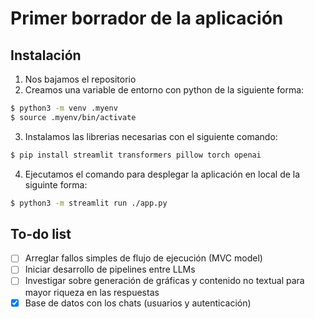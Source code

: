 # Primer borrador de la aplicación

## Instalación

1. Nos bajamos el repositorio
2. Creamos una variable de entorno con python de la siguiente forma:

```bash
$ python3 -m venv .myenv
$ source .myenv/bin/activate
```

3. Instalamos las librerias necesarias con el siguiente comando:

```bash
$ pip install streamlit transformers pillow torch openai
```

4. Ejecutamos el comando para desplegar la aplicación en local de la siguinte forma:

```bash
$ python3 -m streamlit run ./app.py
```

## To-do list

- [ ] Arreglar fallos simples de flujo de ejecución (MVC model)
- [ ] Iniciar desarrollo de pipelines entre LLMs
- [ ] Investigar sobre generación de gráficas y contenido no textual para mayor riqueza en las respuestas
- [x] Base de datos con los chats (usuarios y autenticación)
